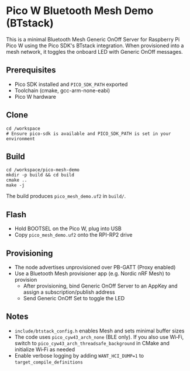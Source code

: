 # Pico W Bluetooth Mesh Demo (BTstack)

This is a minimal Bluetooth Mesh Generic OnOff Server for Raspberry Pi Pico W using the Pico SDK's BTstack integration. When provisioned into a mesh network, it toggles the onboard LED with Generic OnOff messages.

## Prerequisites
- Pico SDK installed and `PICO_SDK_PATH` exported
- Toolchain (cmake, gcc-arm-none-eabi)
- Pico W hardware

## Clone
```
cd /workspace
# Ensure pico-sdk is available and PICO_SDK_PATH is set in your environment
```

## Build
```
cd /workspace/pico-mesh-demo
mkdir -p build && cd build
cmake ..
make -j
```

The build produces `pico_mesh_demo.uf2` in `build/`.

## Flash
- Hold BOOTSEL on the Pico W, plug into USB
- Copy `pico_mesh_demo.uf2` onto the RPI-RP2 drive

## Provisioning
- The node advertises unprovisioned over PB-GATT (Proxy enabled)
- Use a Bluetooth Mesh provisioner app (e.g. Nordic nRF Mesh) to provision
  - After provisioning, bind Generic OnOff Server to an AppKey and assign a subscription/publish address
  - Send Generic OnOff Set to toggle the LED

## Notes
- `include/btstack_config.h` enables Mesh and sets minimal buffer sizes
- The code uses `pico_cyw43_arch_none` (BLE only). If you also use Wi‑Fi, switch to `pico_cyw43_arch_threadsafe_background` in CMake and initialize Wi‑Fi as needed
- Enable verbose logging by adding `WANT_HCI_DUMP=1` to `target_compile_definitions`